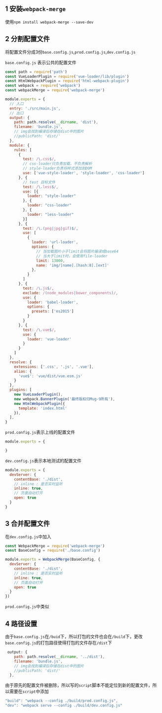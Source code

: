 ## 1 安装`webpack-merge`

使用`npm install webpack-merge --save-dev`

## 2 分割配置文件

将配置文件分成3份`base.config.js`,`prod.config.js`,`dev.config.js`

`base.config.js` 表示公共的配置文件

```js
const path = require('path')
const VueLoaderPlugin = require('vue-loader/lib/plugin')
const HtmlWebpackPlugin = require('html-webpack-plugin')
const webpack = require('webpack')
const webpackMerge = require('webpack-merge')

module.exports = {
  // 入口
  entry: './src/main.js',
  // 出口
  output: {
    path: path.resolve(__dirname, 'dist'),
    filename: 'bundle.js',
    // img会找到编译后存储在dist中的图片
    //publicPath: 'dist/'
  },
  module: {
    rules: [
      {
        test: /\.css$/,
        // css-loader只负责加载，不负责解析
        // style-loader负责将样式添加到DOM
        use: ['vue-style-loader', 'style-loader', 'css-loader']
      }, {
        // test 目标文件
        test: /\.less$/,
        use: [{
          loader: "style-loader"
        }, {
          loader: "css-loader"
        }, {
          loader: "less-loader"
        }]
      }, {
        test: /\.(png|jpg|gif)$/,
        use: [
          {
            loader: 'url-loader',
            options: {
              // 当加载图片小于limit会将图片编译成base64
              // 当大于limit时，会使用file-loader
              limit: 13000,
              name: 'img/[name].[hash:8].[ext]'
            },
          }
        ]
      }, {
        test: /\.js$/,
        exclude: /(node_modules|bower_components)/,
        use: {
          loader: 'babel-loader',
          options: {
            presets: ['es2015']
          }
        }
      }, {
        test: /\.vue$/,
        use: {
          loader: 'vue-loader'
        }
      }
    ]
  },
  resolve: {
    extensions: ['.css', '.js', '.vue'],
    alias: {
      'vue$': 'vue/dist/vue.esm.js'
    }
  },
  plugins: [
    new VueLoaderPlugin(),
    new webpack.BannerPlugin('最终版权归Mug-9所有'),
    new HtmlWebpackPlugin({
      template: 'index.html'
    }),
  ],
}
```



`prod.config.js`表示上线的配置文件

```js
module.exports = {

}
```



`dev.config.js`表示本地测试的配置文件

```js
module.exports = {
  devServer: {
    contentBase: './dist',
    // inline : 是否实时监听
    inline: true,
    // 页面自动打开
    open: true
  }
}
```

## 3 合并配置文件

在`dev.config.js`中加入

```js
const WebpackMerge = require('webpack-merge')
const BaseConfig = require('./base.config')

module.exports = WebpackMerge(BaseConfig, {
  devServer: {
    contentBase: './dist',
    // inline : 是否实时监听
    inline: true,
    // 页面自动打开
    open: true
  }
})
```

`prod.config.js`中类似

## 4 路径设置

由于`base.config.js`在`/buid`下，所以打包的文件也会在`/build`下，更改`base.config.js`的打包路径使得打包的文件存在`/dist`下

```js
 output: {
    path: path.resolve(__dirname, '../dist'),
    filename: 'bundle.js',
    // img会找到编译后存储在dist中的图片
    //publicPath: 'dist/'
  },
```

由于原先的配置文件被删除，所以写的`script`脚本不能定位到新的配置文件，所以需要在`script`中添加

```js
"build": "webpack --config ./build/prod.config.js",
"dev": "webpack serve --config ./build/dev.config.js"
```

